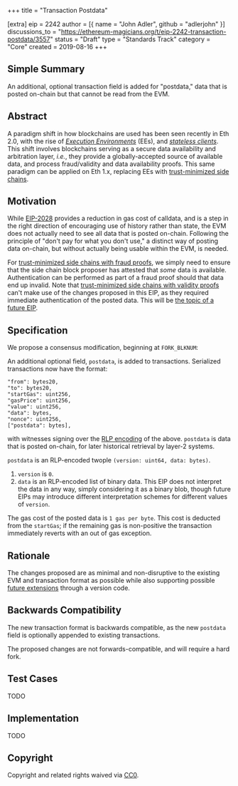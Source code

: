 +++
title = "Transaction Postdata"

[extra]
eip = 2242
author = [{ name = "John Adler", github = "adlerjohn" }]
discussions_to = "https://ethereum-magicians.org/t/eip-2242-transaction-postdata/3557"
status = "Draft"
type = "Standards Track"
category = "Core"
created = 2019-08-16
+++

## Simple Summary
An additional, optional transaction field is added for "postdata," data that is posted on-chain but that cannot be read from the EVM.

## Abstract
A paradigm shift in how blockchains are used has been seen recently in Eth 2.0, with the rise of [_Execution Environments_](https://notes.ethereum.org/w1Pn2iMmSTqCmVUTGV4T5A?view) (EEs), and [_stateless clients_](https://ethresear.ch/t/the-stateless-client-concept/172). This shift involves blockchains serving as a secure data availability and arbitration layer, _i.e._, they provide a globally-accepted source of available data, and process fraud/validity and data availability proofs. This same paradigm can be applied on Eth 1.x, replacing EEs with [trust-minimized side chains](https://ethresear.ch/t/building-scalable-decentralized-payment-systems-request-for-feedback/5312).

## Motivation
While [EIP-2028](https://github.com/ethereum/EIPs/blob/master/EIPS/eip-2028.md) provides a reduction in gas cost of calldata, and is a step in the right direction of encouraging use of history rather than state, the EVM does not actually need to see all data that is posted on-chain. Following the principle of "don't pay for what you don't use," a distinct way of posting data on-chain, but without actually being usable within the EVM, is needed.

For [trust-minimized side chains with fraud proofs](https://ethresear.ch/t/minimal-viable-merged-consensus/5617), we simply need to ensure that the side chain block proposer has attested that _some_ data is available. Authentication can be performed as part of a fraud proof should that data end up invalid. Note that [trust-minimized side chains with validity proofs](https://ethresear.ch/t/on-chain-scaling-to-potentially-500-tx-sec-through-mass-tx-validation/3477) can't make use of the changes proposed in this EIP, as they required immediate authentication of the posted data. This will be [the topic of a future EIP](https://ethresear.ch/t/multi-threaded-data-availability-on-eth-1/5899).

## Specification
We propose a consensus modification, beginning at `FORK_BLKNUM`:

An additional optional field, `postdata`, is added to transactions. Serialized transactions now have the format:
```
"from": bytes20,
"to": bytes20,
"startGas": uint256,
"gasPrice": uint256,
"value": uint256,
"data": bytes,
"nonce": uint256,
["postdata": bytes],
```
with witnesses signing over the [RLP encoding](https://github.com/ethereum/wiki/wiki/RLP) of the above. `postdata` is data that is posted on-chain, for later historical retrieval by layer-2 systems.

`postdata` is an RLP-encoded twople `(version: uint64, data: bytes)`.
1. `version` is `0`.
1. `data` is an RLP-encoded list of binary data. This EIP does not interpret the data in any way, simply considering it as a binary blob, though future EIPs may introduce different interpretation schemes for different values of `version`.

The gas cost of the posted data is `1 gas per byte`. This cost is deducted from the `startGas`; if the remaining gas is non-positive the transaction immediately reverts with an out of gas exception.

## Rationale
The changes proposed are as minimal and non-disruptive to the existing EVM and transaction format as possible while also supporting possible [future extensions](https://ethresear.ch/t/multi-threaded-data-availability-on-eth-1/5899) through a version code.

## Backwards Compatibility
The new transaction format is backwards compatible, as the new `postdata` field is optionally appended to existing transactions.

The proposed changes are not forwards-compatible, and will require a hard fork.

## Test Cases
TODO

## Implementation
TODO

## Copyright
Copyright and related rights waived via [CC0](https://creativecommons.org/publicdomain/zero/1.0/).
